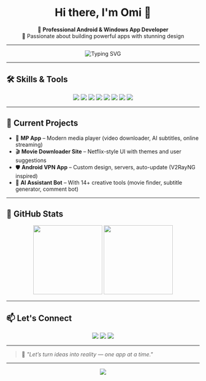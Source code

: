 <h1 align="center">Hi there, I'm Omi 👋</h1>
<p align="center">
  🚀 <strong>Professional Android & Windows App Developer</strong> <br>
  🎯 Passionate about building powerful apps with stunning design
</p>

---

<p align="center">
  <img src="https://readme-typing-svg.herokuapp.com?font=Fira+Code&size=20&pause=1000&color=00F7FF&vCenter=true&width=440&lines=Android+%7C+Windows+Developer;React+Learner+%7C+Tech+Lover;Building+AI+Tools+%7C+Media+Apps" alt="Typing SVG" />
</p>

---

## 🛠️ Skills & Tools
<p align="center">
  <img src="https://img.shields.io/badge/Java-ED8B00?style=for-the-badge&logo=java&logoColor=white"/>
  <img src="https://img.shields.io/badge/Python-3776AB?style=for-the-badge&logo=python&logoColor=white"/>
  <img src="https://img.shields.io/badge/HTML-E34F26?style=for-the-badge&logo=html5&logoColor=white"/>
  <img src="https://img.shields.io/badge/CSS-1572B6?style=for-the-badge&logo=css3&logoColor=white"/>
  <img src="https://img.shields.io/badge/JavaScript-F7DF1E?style=for-the-badge&logo=javascript&logoColor=black"/>
  <img src="https://img.shields.io/badge/React-20232A?style=for-the-badge&logo=react&logoColor=61DAFB"/>
  <img src="https://img.shields.io/badge/Android-3DDC84?style=for-the-badge&logo=android&logoColor=white"/>
  <img src="https://img.shields.io/badge/Windows-0078D6?style=for-the-badge&logo=windows&logoColor=white"/>
</p>

---

## 🚧 Current Projects
- 🎵 **MP App** – Modern media player (video downloader, AI subtitles, online streaming)
- 🎬 **Movie Downloader Site** – Netflix-style UI with themes and user suggestions
- 🛡 **Android VPN App** – Custom design, servers, auto-update (V2RayNG inspired)
- 🤖 **AI Assistant Bot** – With 14+ creative tools (movie finder, subtitle generator, comment bot)

---

## 🌟 GitHub Stats

<p align="center">
  <img src="https://github-readme-stats.vercel.app/api?username=OmiyaBroo&show_icons=true&theme=tokyonight" height="180"/>
  <img src="https://github-readme-stats.vercel.app/api/top-langs/?username=OmiyaBroo&layout=compact&theme=tokyonight" height="180"/>
</p>

---

## 📫 Let's Connect

<p align="center">
  <a href="https://www.fiverr.com/your-fiverr-link" target="_blank"><img src="https://img.shields.io/badge/Fiverr-1DBF73?style=for-the-badge&logo=fiverr&logoColor=white"/></a>
  <a href="mailto:your.email@example.com"><img src="https://img.shields.io/badge/Email-D14836?style=for-the-badge&logo=gmail&logoColor=white"/></a>
  <a href="#"><img src="https://img.shields.io/badge/YouTube-FilmeX%20Lanka-red?style=for-the-badge&logo=youtube&logoColor=white"/></a>
</p>

---

> 🎯 *"Let’s turn ideas into reality — one app at a time."*

---

<p align="center">
  <img src="https://github-readme-activity-graph.vercel.app/graph?username=OmiyaBroo&theme=tokyo-night&hide_border=true" />
</p>
